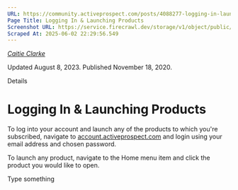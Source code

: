 ```yaml
---
URL: https://community.activeprospect.com/posts/4088277-logging-in-launching-products
Page Title: Logging In & Launching Products
Screenshot URL: https://service.firecrawl.dev/storage/v1/object/public/media/screenshot-96873afb-be1a-4392-831e-20c8cf8f50bd.png
Scraped At: 2025-06-02 22:29:56.549
---
```



[_Caitie Clarke_](https://community.activeprospect.com/memberships/7557576-caitie-clarke)

Updated August 8, 2023. Published November 18, 2020.

Details

# Logging In & Launching Products

To log into your account and launch any of the products to which you're subscribed, navigate to [account.activeprospect.com](http://account.activeprospect.com/) and login using your email address and chosen password.

To launch any product, navigate to the Home menu item and click the product you would like to open.

Type something
